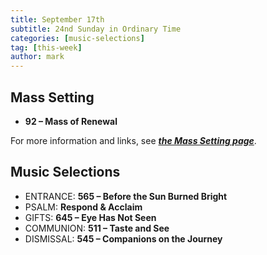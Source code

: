 ```yaml
---
title: September 17th 
subtitle: 24nd Sunday in Ordinary Time
categories: [music-selections]
tag: [this-week]
author: mark
---
```


## Mass Setting

- **92 – Mass of Renewal**

For more information and links, see _**[the Mass Setting page](/mass-setting/)**_.

## Music Selections

- ENTRANCE: **565 – Before the Sun Burned Bright**
- PSALM: **Respond & Acclaim**
- GIFTS: **645 – Eye Has Not Seen**
- COMMUNION: **511 – Taste and See**
- DISMISSAL: **545 – Companions on the Journey**
